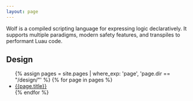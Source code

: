 ```yaml
---
layout: page
---
```


Wolf is a compiled scripting language for expressing logic declaratively. It
supports multiple paradigms, modern safety features, and transpiles to
performant Luau code.

## Design

<nav>
	<ul>
	{% assign pages = site.pages | where_exp: 'page', 'page.dir == "/design/"' %}
	{% for page in pages %}
		<li><a href="{{page.url}}">{{page.title}}</a></li>
	{% endfor %}
	</ul>
</nav>